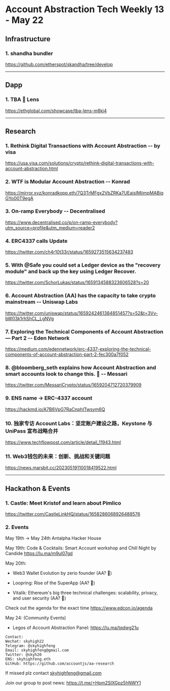 # Account Abstraction Tech Weekly 13 - May 22


## Infrastructure

### 1. shandha bundler

https://github.com/etherspot/skandha/tree/develop


---

## Dapp

### 1. TBA 🤝 Lens

https://ethglobal.com/showcase/tba-lens-m8ki4


---
## Research

### 1. Rethink Digital Transactions with Account Abstraction -- by visa

https://usa.visa.com/solutions/crypto/rethink-digital-transactions-with-account-abstraction.html

### 2. WTF is Modular Account Abstraction -- Konrad

https://mirror.xyz/konradkopp.eth/7Q3TrMFgx2VbZRKa7UEaisIMjimpMABiqGYo00T9egA

### 3. On-ramp Everybody -- Decentralised

https://www.decentralised.co/p/on-ramp-everybody?utm_source=profile&utm_medium=reader2

### 4. ERC4337 calls Update

https://twitter.com/ch4r10t33r/status/1659273515634237483

### 5. With @Safe you could set a Ledger device as the "recovery module" and back up the key using Ledger Recover.

https://twitter.com/SchorLukas/status/1659134588323606528?s=20

### 6. Account Abstraction (AA) has the capacity to take crypto mainstream  -- Uniswap Labs

https://twitter.com/uniswap/status/1659242461384851457?s=52&t=3Vv-bW03k1rhShCL_LgNVg

### 7. Exploring the Technical Components of Account Abstraction — Part 2 -- Eden Network

https://medium.com/edennetwork/erc-4337-exploring-the-technical-components-of-account-abstraction-part-2-fec300a7f052

### 8. @bloomberg_seth explains how Account Abstraction and smart accounts look to change this. 🧵 -- Messari

https://twitter.com/MessariCrypto/status/1659204712720379909

### 9. ENS name -> ERC-4337 account

https://hackmd.io/A7B6VpG7RaCnphITwsym6Q

### 10. 独家专访 Account Labs：坚定账户建设之路，Keystone 与 UniPass 宣布战略合并

https://www.techflowpost.com/article/detail_11943.html

### 11. Web3钱包的未来：创新、挑战和关键问题

https://news.marsbit.cc/20230519110018419522.html


---
## Hackathon & Events

### 1. Castle: Meet Kristof and learn about Pimlico

https://twitter.com/CastleLinkHQ/status/1658286068926488576

### 2. Events

May 19th -> May 24th Antalpha Hacker House

May 19th: Code & Cocktails: Smart Account workshop and Chill Night by Candide https://lu.ma/m9ul07gd

May 20th: 
- Web3 Wallet Evolution by zerio founder (AA? 🤔)

- Loopring: Rise of the SuperApp (AA? 🤔)

- Vitalik: Ethereum's big three technical challenges: scalability, privacy, and user security (AA? 🤔)

Check out the agenda for the exact time https://www.edcon.io/agenda

May 24: (Community Events)
- Legos of Account Abstraction Panel: https://lu.ma/tqdwg21u



```
Contact:
Wechat: skyhigh22
Telegram: @skyhighfeng
Email: skyhighfeng@gmail.com
Twitter: @skyh20
ENS: skyhighfeng.eth
GitHub: https://github.com/accountjs/aa-research
```

If missed plz contact skyhighfeng@gmail.com

Join our group to post news: https://t.me/+Hpm2SIXGpz5hNWY1